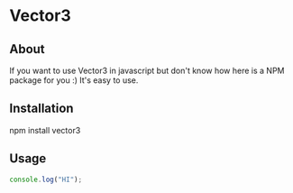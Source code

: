 <h1>Vector3</h1>

## About
If you want to use Vector3 in javascript but don't know how here is a NPM package for you :)
It's easy to use.


## Installation
npm install vector3

## Usage
```js
console.log("HI");
```
